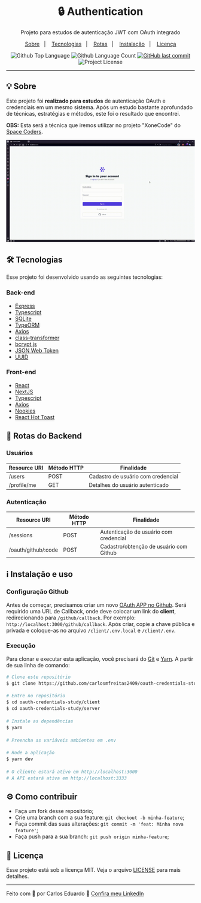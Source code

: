 <h1 align="center">🔒 Authentication</h1>
<p align="center">Projeto para estudos de autenticação JWT com OAuth integrado</p>

<p align="center">
  <a href="#-sobre">Sobre</a>&nbsp;&nbsp;&nbsp;|&nbsp;&nbsp;&nbsp;
  <a href="#-tecnologias">Tecnologias</a>&nbsp;&nbsp;&nbsp;|&nbsp;&nbsp;&nbsp;
  <a href="#-rotas-do-backend">Rotas</a>&nbsp;&nbsp;&nbsp;|&nbsp;&nbsp;&nbsp;
  <a href="#information_source-instalação-e-uso">Instalação</a>&nbsp;&nbsp;&nbsp;|&nbsp;&nbsp;&nbsp;
  <a href="#-licença">Licença</a>
</p>

<p align="center">
  <img
    alt="Github Top Language"
    src="https://img.shields.io/github/languages/top/carlosmfreitas2409/oauth-credentials-study?message=TOPLanguage&color=5965E0"
  >
  <img
    alt="Github Language Count"
    src="https://img.shields.io/github/languages/count/carlosmfreitas2409/oauth-credentials-study?message=Languages&color=5965E0"
  >

  <a href="https://github.com/carlosmfreitas2409/oauth-credentials-study/commits/master">
    <img alt="GitHub last commit" src="https://img.shields.io/github/last-commit/carlosmfreitas2409/oauth-credentials-study?message=Commit&color=5965E0">
  </a>
  <img
    alt="Project License"
    src="https://img.shields.io/github/license/carlosmfreitas2409/oauth-credentials-study?message=MIT&color=5965E0"
  >
</p>

----

## 💡 Sobre

Este projeto foi <b>realizado para estudos</b> de autenticação OAuth e credenciais em um mesmo sistema. Após um estudo bastante aprofundado de técnicas, estratégias e métodos, este foi o resultado que encontrei.

**OBS:** Esta será a técnica que iremos utilizar no projeto "XoneCode" do <a href="https://github.com/Space-Coders-Hackaton">Space Coders</a>.

<img src=".github/preview.gif" alt="Preview">

## 🛠️ Tecnologias

Esse projeto foi desenvolvido usando as seguintes tecnologias:

### Back-end
- [Express](https://expressjs.com)
- [Typescript](https://typescriptlang.org/)
- [SQLite](https://www.sqlite.org)
- [TypeORM](https://typeorm.io/)
- [Axios](https://github.com/axios/axios)
- [class-transformer](https://github.com/typestack/class-transformer)
- [bcrypt.js](https://www.npmjs.com/package/bcryptjs)
- [JSON Web Token](https://www.npmjs.com/package/jsonwebtoken)
- [UUID](https://github.com/uuidjs/uuid)

### Front-end
- [React](https://reactjs.org)
- [NextJS](https://nextjs.org)
- [Typescript](https://typescriptlang.org/)
- [Axios](https://github.com/axios/axios)
- [Nookies](https://github.com/maticzav/nookies)
- [React Hot Toast](https://react-hot-toast.com)

## 🍃 Rotas do Backend

### Usuários
Resource URI          | Método HTTP | Finalidade
--------------------- | ----------- | -------
/users                | POST        | Cadastro de usuário com credencial
/profile/me           | GET         | Detalhes do usuário autenticado


### Autenticação
Resource URI          | Método HTTP | Finalidade
--------------------- | ----------- | -------
/sessions             | POST        | Autenticação de usuário com credencial
/oauth/github/:code   | POST        | Cadastro/obtenção de usuário com Github

## :information_source: Instalação e uso

### Configuração Github

Antes de começar, precisamos criar um novo <a href="https://github.com/settings/developers" target="_blank">OAuth APP no Github</a>.
Será requirido uma URL de Callback, onde deve colocar um link do **client**, redirecionando para `/github/callback`. Por exemplo: `http://localhost:3000/github/callback`.
Após criar, copie a chave pública e privada e coloque-as no arquivo `/client/.env.local` e `/client/.env`.

### Execução

Para clonar e executar esta aplicação, você precisará do [Git](https://git-scm.com/) e [Yarn](https://yarnpkg.com/). A partir de sua linha de comando:

```bash
# Clone este repositório
$ git clone https://github.com/carlosmfreitas2409/oauth-credentials-study

# Entre no repositório
$ cd oauth-credentials-study/client
$ cd oauth-credentials-study/server

# Instale as dependências
$ yarn

# Preencha as variáveis ambientes em .env

# Rode a aplicação
$ yarn dev

# O cliente estará ativo em http://localhost:3000
# A API estará ativa em http://localhost:3333
```

## ⚙️ Como contribuir

- Faça um fork desse repositório;
- Crie uma branch com a sua feature: `git checkout -b minha-feature`;
- Faça commit das suas alterações: `git commit -m 'feat: Minha nova feature'`;
- Faça push para a sua branch: `git push origin minha-feature`;

## 📝 Licença

Esse projeto está sob a licença MIT. Veja o arquivo [LICENSE](https://github.com/carlosmfreitas2409/oauth-credentials-study/blob/master/LICENSE) para mais detalhes.

---

Feito com 💜 por Carlos Eduardo 👋 [Confira meu LinkedIn](https://www.linkedin.com/in/carlosmeduardo/)